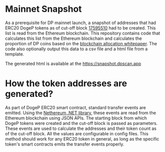 # Mainnet Snapshot
As a prerequisite for DP mainnet launch, a snapshot of addresses that had ERC20 DogeP tokens as of cut-off block [17595510](https://etherscan.io/block/17595510) had to be created. This list is read from the Ethereum blockchain. This repository contains code that calculates this list from the Ethereum blockchain and calculates the proportion of DP coins based on the [blockchain allocation whitepaper](https://dogeprotocol.org/whitepapers/Doge-Protocol-Blockchain-Allocation-Whitepaper.pdf). The code also optionally output this data to a csv file and a html file from a template.

The generated html is available at the https://snapshot.dpscan.app

# How the token addresses are generated?
As part of DogeP ERC20 smart contract, standard transfer events are emitted. Using the [Nethereum .NET library](https://nethereum.com), these events are read from the Ethereum blockchain using JSON APIs. The starting block from which DogeP tokens were created and the cut-off block is passed as parameters. These events are used to calculate the addresses and their token count as of the cut-off block. All the values are configurable in config files. This method should work for any ERC20 token in general, as long as the specific token's smart contracts emits the transfer events properly.

